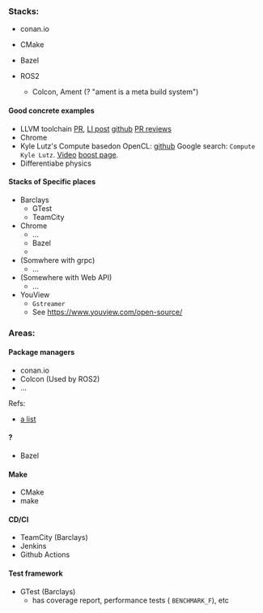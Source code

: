
### Stacks:

* conan.io

* CMake

* Bazel

* ROS2
   * Colcon, Ament (? "ament is a meta build system")

#### Good concrete examples
* LLVM toolchain [PR](https://github.com/llvm/llvm-project/commit/b1356504e63ae821cccf1e051a0d2526bdfef2b0), [LI post](https://www.linkedin.com/posts/sgraenitz_llvm-update-c-standard-to-17-llvmllvm-project-activity-6962317664467750912-u5ab?utm_source=linkedin_share&utm_medium=member_desktop_web) [github](https://github.com/llvm/llvm-project) [PR reviews](https://reviews.llvm.org/)
* Chrome
* Kyle Lutz's Compute basedon OpenCL: [github](https://github.com/boostorg/compute)  Google search: `Compute Kyle Lutz`. [Video](https://www.youtube.com/watch?v=q7oCblCtTT8) [boost page](https://www.boost.org/doc/libs/master/libs/compute/doc/html/index.html).
* Differentiabe physics

#### Stacks of Specific places
* Barclays
   * GTest
   * TeamCity
* Chrome
   * ...
   * Bazel
   * 
* (Somwhere with grpc)
   * ...
* (Somewhere with Web API)
   * ...
* YouView
   * `Gstreamer`
   * See https://www.youview.com/open-source/

### Areas:
#### Package managers
* conan.io
* Colcon (Used by ROS2)
* ...


Refs:
* [a list](https://stackoverflow.com/questions/27866965/does-c-have-a-package-manager-like-npm-pip-gem-etc)

#### ? 
* Bazel

#### Make
* CMake
* make

#### CD/CI
* TeamCity (Barclays)
* Jenkins
* Github Actions


#### Test framework
* GTest (Barclays)
    * has coverage report, performance tests ( `BENCHMARK_F`), etc


